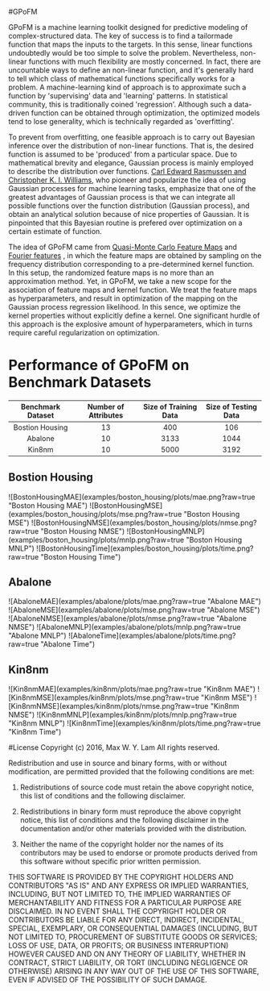 #GPoFM

GPoFM is a machine learning toolkit designed for predictive modeling of
complex-structured data. The key of success is to find a tailormade function
that maps the inputs to the targets. In this sense, linear functions undoubtedly
would be too simple to solve the problem. Nevertheless, non-linear functions
with much flexibility are mostly concerned. In fact, there are uncountable ways
to define an non-linear function, and it's generally hard to tell which class of
mathematical functions specifically works for a problem. A machine-learning kind
of approach is to approximate such a function by 'supervising' data and
'learning' patterns. In statistical community, this is traditionally coined
'regression'. Although such a data-driven function can be obtained through
optimization, the optimized models tend to lose generality, which is technically
regarded as 'overfitting'.

To prevent from overfitting, one feasible approach is to carry out Bayesian
inference over the distribution of non-linear functions. That is, the desired
function is assumed to be 'produced' from a particular space. Due to
mathematical brevity and elegance, Gaussian process is mainly employed to
describe the distribution over functions. [Carl Edward Rasmussen and Christopher
K. I. Williams](http://www.gaussianprocess.org/gpml/), who pioneer and
popularize the idea of using Gaussian processes for machine learning tasks,
emphasize that one of the greatest advantages of Gaussian process is that we can
integrate all possible functions over the function distribution (Gaussian
process), and obtain an analytical solution because of nice properties of
Gaussian. It is pinpointed that this Bayesian routine is prefered over
optimization on a certain estimate of function.

The idea of GPoFM came from [Quasi-Monte Carlo Feature Maps](http://jmlr.org/papers/volume17/14-538/14-538.pdf)
and [Fourier features](https://papers.nips.cc/paper/3182-random-features-for-large-scale-kernel-machines.pdf)
, in which the feature maps are obtained by sampling on the frequency distribution corresponding to a pre-determined
kernel function. In this setup, the randomized feature maps is no more than an approximation method.
Yet, in GPoFM, we take a new scope for the association of feature maps and kernel function.
We treat the feature maps as hyperparameters, and result in optimization of the mapping on the Gaussian process regression likelihood.
In this sence, we optimize the kernel properties without explicitly define a kernel.
One significant hurdle of this approach is the explosive amount of hyperparameters,
which in turns require careful regularization on optimization.

# Performance of GPoFM on Benchmark Datasets
| Benchmark Dataset | Number of Attributes | Size of Training Data | Size of Testing Data |
| :---: | :---: | :---: | :---: |
| Bostion Housing | 13 | 400 | 106 |
| Abalone | 10 | 3133 | 1044 |
| Kin8nm | 10 | 5000 | 3192 |

<h2 align="left">
Bostion Housing
</h2>
![BostonHousingMAE](examples/boston_housing/plots/mae.png?raw=true "Boston Housing MAE")
![BostonHousingMSE](examples/boston_housing/plots/mse.png?raw=true "Boston Housing MSE")
![BostonHousingNMSE](examples/boston_housing/plots/nmse.png?raw=true "Boston Housing NMSE")
![BostonHousingMNLP](examples/boston_housing/plots/mnlp.png?raw=true "Boston Housing MNLP")
![BostonHousingTime](examples/boston_housing/plots/time.png?raw=true "Boston Housing Time")
<h2 align="left">
Abalone
</h2>
![AbaloneMAE](examples/abalone/plots/mae.png?raw=true "Abalone MAE")
![AbaloneMSE](examples/abalone/plots/mse.png?raw=true "Abalone MSE")
![AbaloneNMSE](examples/abalone/plots/nmse.png?raw=true "Abalone NMSE")
![AbaloneMNLP](examples/abalone/plots/mnlp.png?raw=true "Abalone MNLP")
![AbaloneTime](examples/abalone/plots/time.png?raw=true "Abalone Time")
<h2 align="left">
Kin8nm
</h2>
![Kin8nmMAE](examples/kin8nm/plots/mae.png?raw=true "Kin8nm MAE")
![Kin8nmMSE](examples/kin8nm/plots/mse.png?raw=true "Kin8nm MSE")
![Kin8nmNMSE](examples/kin8nm/plots/nmse.png?raw=true "Kin8nm NMSE")
![Kin8nmMNLP](examples/kin8nm/plots/mnlp.png?raw=true "Kin8nm MNLP")
![Kin8nmTime](examples/kin8nm/plots/time.png?raw=true "Kin8nm Time")

#License
Copyright (c) 2016, Max W. Y. Lam
All rights reserved.

Redistribution and use in source and binary forms, with or without modification, are permitted provided that the following conditions are met:

1. Redistributions of source code must retain the above copyright notice, this list of conditions and the following disclaimer.

2. Redistributions in binary form must reproduce the above copyright notice, this list of conditions and the following disclaimer in the documentation and/or other materials provided with the distribution.

3. Neither the name of the copyright holder nor the names of its contributors may be used to endorse or promote products derived from this software without specific prior written permission.

THIS SOFTWARE IS PROVIDED BY THE COPYRIGHT HOLDERS AND CONTRIBUTORS "AS IS" AND ANY EXPRESS OR IMPLIED WARRANTIES, INCLUDING, BUT NOT LIMITED TO, THE IMPLIED WARRANTIES OF MERCHANTABILITY AND FITNESS FOR A PARTICULAR PURPOSE ARE DISCLAIMED. IN NO EVENT SHALL THE COPYRIGHT HOLDER OR CONTRIBUTORS BE LIABLE FOR ANY DIRECT, INDIRECT, INCIDENTAL, SPECIAL, EXEMPLARY, OR CONSEQUENTIAL DAMAGES (INCLUDING, BUT NOT LIMITED TO, PROCUREMENT OF SUBSTITUTE GOODS OR SERVICES; LOSS OF USE, DATA, OR PROFITS; OR BUSINESS INTERRUPTION) HOWEVER CAUSED AND ON ANY THEORY OF LIABILITY, WHETHER IN CONTRACT, STRICT LIABILITY, OR TORT (INCLUDING NEGLIGENCE OR OTHERWISE) ARISING IN ANY WAY OUT OF THE USE OF THIS SOFTWARE, EVEN IF ADVISED OF THE POSSIBILITY OF SUCH DAMAGE.